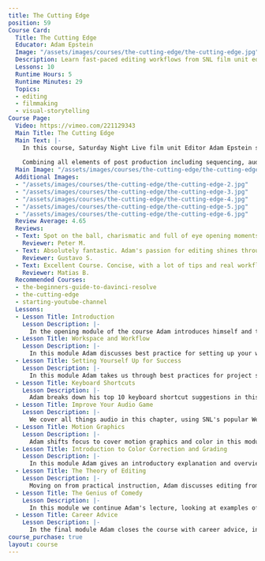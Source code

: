 ```yaml
---
title: The Cutting Edge
position: 59
Course Card:
  Title: The Cutting Edge
  Educator: Adam Epstein
  Image: "/assets/images/courses/the-cutting-edge/the-cutting-edge.jpg"
  Description: Learn fast-paced editing workflows from SNL film unit editor Adam Epstein
  Lessons: 10
  Runtime Hours: 5
  Runtime Minutes: 29
  Topics:
  - editing
  - filmmaking
  - visual-storytelling
Course Page:
  Video: https://vimeo.com/221129343
  Main Title: The Cutting Edge
  Main Text: |-
    In this course, Saturday Night Live film unit Editor Adam Epstein shows you exactly how he takes a project from an empty timeline to a network broadcast in under 24 hours. 
    
    Combining all elements of post production including sequencing, audio, motion graphics and compositing, Adam shares his tips, techniques and theories to maximize your results on any project.
  Main Image: "/assets/images/courses/the-cutting-edge/the-cutting-edge-1.jpg"
  Additional Images: 
  - "/assets/images/courses/the-cutting-edge/the-cutting-edge-2.jpg"
  - "/assets/images/courses/the-cutting-edge/the-cutting-edge-3.jpg"
  - "/assets/images/courses/the-cutting-edge/the-cutting-edge-4.jpg"
  - "/assets/images/courses/the-cutting-edge/the-cutting-edge-5.jpg"
  - "/assets/images/courses/the-cutting-edge/the-cutting-edge-6.jpg"
  Review Average: 4.65
  Reviews:
  - Text: Spot on the ball, charismatic and full of eye opening moments! Best editor's view of the profession I have seen so far.
    Reviewer: Peter M.
  - Text: Absolutely fantastic. Adam's passion for editing shines through and makes his workshop extremely engaging – not to mention all the invaluable knowledge that is shared.
    Reviewer: Gustavo S.
  - Text: Excellent Course. Concise, with a lot of tips and real workflows. One of the best I have seen so far!
    Reviewer: Matias B.
  Recommended Courses:
  - the-beginners-guide-to-davinci-resolve
  - the-cutting-edge
  - starting-youtube-channel
  Lessons:
  - Lesson Title: Introduction
    Lesson Description: |-
      In the opening module of the course Adam introduces himself and talks a little about his background and what it's like to work on the Saturday Night Live Film Unit, before jumping in to a discussion about what it means to be an editor today.
  - Lesson Title: Workspace and Workflow
    Lesson Description: |-
      In this module Adam discusses best practice for setting up your workspace and workflow, including the process he uses for the incredibly demanding schedule on Saturday Night Live.
  - Lesson Title: Setting Yourself Up for Success
    Lesson Description: |-
      In this module Adam takes us through best practices for project structure and sequences, as well his preferences for screen layout and workspace in Premiere Pro.
  - Lesson Title: Keyboard Shortcuts
    Lesson Description: |-
      Adam breaks down his top 10 keyboard shortcut suggestions in this module, helping to increase your editing speed. We finish up by talking about how to pick the best takes.
  - Lesson Title: Improve Your Audio Game
    Lesson Description: |-
      We cover all things audio in this chapter, using SNL's popular Wes Anderson spoof "The Midnight Cotorie of Sinister Intruders" as a case study. We work through voice-overs, working with dialogue, sound effects, music beds and creating soundscapes that give your project a cinematic depth to match incredible visuals.
  - Lesson Title: Motion Graphics
    Lesson Description: |-
      Adam shifts focus to cover motion graphics and color in this module. We cover basic text titles through to quick, yet impactful 3D motion and advanced motion tracking in After Effects.
  - Lesson Title: Introduction to Color Correction and Grading
    Lesson Description: |-
      In this module Adam gives an introductory explanation and overview of both color correction and color grading including an explanation of color profiles and RAW camera formats.
  - Lesson Title: The Theory of Editing
    Lesson Description: |-
      Moving on from practical instruction, Adam discusses editing from a theoretical perspective, using examples from feature films and commercials to inspire and highlight best practices.
  - Lesson Title: The Genius of Comedy
    Lesson Description: |-
      In this module we continue Adam's lecture, looking at examples of comedy to build anticipation and perfect timing.
  - Lesson Title: Career Advice
    Lesson Description: |-
      In the final module Adam closes the course with career advice, including his tips and guidelines for working well with directors and producers.
course_purchase: true
layout: course
---
```


